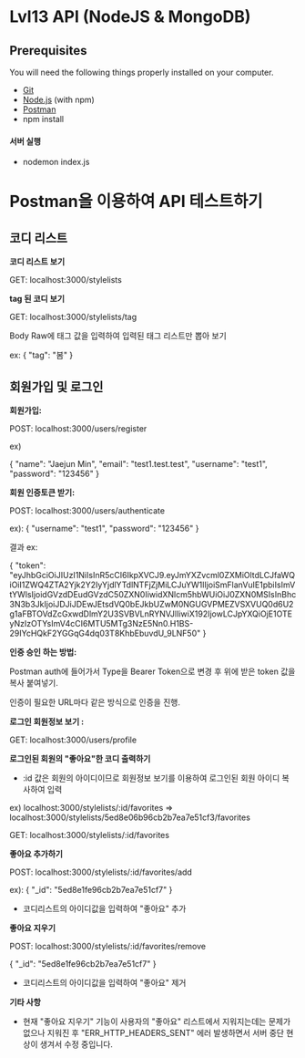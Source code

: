 # Lvl13 API (NodeJS & MongoDB)



## Prerequisites

You will need the following things properly installed on your computer.

* [Git](https://git-scm.com/)
* [Node.js](https://nodejs.org/) (with npm)
* [Postman](https://www.postman.com/)
* npm install

<h4>서버 실행</h4>

* nodemon index.js

# Postman을 이용하여 API 테스트하기


## 코디 리스트

**코디 리스트 보기**

GET: localhost:3000/stylelists

**tag 된 코디 보기**

GET: localhost:3000/stylelists/tag

Body Raw에 태그 값을 입력하여 입력된 태그 리스트만 뽑아 보기

ex:
{
	  "tag": "봄"
}

## 회원가입 및 로그인

**회원가입:**

POST: localhost:3000/users/register

ex)

  {
	"name": "Jaejun Min",
	"email": "test1.test.test",
	"username": "test1",
	"password": "123456"
}

**회원 인증토큰 받기:**

POST: localhost:3000/users/authenticate

ex):
{
	"username": "test1",
	"password": "123456"
}

결과 ex:

{
    "token": "eyJhbGciOiJIUzI1NiIsInR5cCI6IkpXVCJ9.eyJmYXZvcml0ZXMiOltdLCJfaWQiOiI1ZWQ4ZTA2Yjk2Y2IyYjdlYTdlNTFjZjMiLCJuYW1lIjoiSmFlanVuIE1pbiIsImVtYWlsIjoidGVzdDEudGVzdC50ZXN0IiwidXNlcm5hbWUiOiJ0ZXN0MSIsInBhc3N3b3JkIjoiJDJiJDEwJEtsdVQ0bEJkbUZwM0NGUGVPMEZVSXVUQ0d6U2g1aFBTOVdZcGxwdDlmY2U3SVBVLnRYNVJlIiwiX192IjowLCJpYXQiOjE1OTEyNzIzOTYsImV4cCI6MTU5MTg3NzE5Nn0.H1BS-29IYcHQkF2YGGqG4dq03T8KhbEbuvdU_9LNF50"
}


**인증 승인 하는 방법:**

Postman auth에 들어가서 Type을 Bearer Token으로 변경 후 위에 받은 token 값을 복사 붙여넣기.

인증이 필요한 URL마다 같은 방식으로 인증을 진행.


**로그인 회원정보 보기 :**

GET: localhost:3000/users/profile


**로그인된 회원의 "좋아요"한 코디 출력하기**

* :id 값은 회원의 아이디이므로 회원정보 보기를 이용하여 로그인된 회원 아이디 복사하여 입력

ex) localhost:3000/stylelists/:id/favorites => localhost:3000/stylelists/5ed8e06b96cb2b7ea7e51cf3/favorites


GET: localhost:3000/stylelists/:id/favorites


**좋아요 추가하기**

POST: localhost:3000/stylelists/:id/favorites/add

ex): {
	"\_id": "5ed8e1fe96cb2b7ea7e51cf7"
 }

*  코디리스트의 아이디값을 입력하여 "좋아요" 추가

**좋아요 지우기**

POST: localhost:3000/stylelists/:id/favorites/remove

{
 "\_id": "5ed8e1fe96cb2b7ea7e51cf7"
}

* 코디리스트의 아이디값을 입력하여 "좋아요" 제거

**기타 사항**
* 현재  "좋아요 지우기" 기능이 사용자의 "좋아요" 리스트에서 지워지는데는 문제가 없으나 지워진 후 "ERR_HTTP_HEADERS_SENT" 에러 발생하면서 서버 중단 현상이 생겨서 수정 중입니다.

